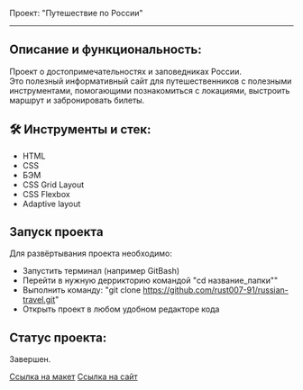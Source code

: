 Проект: "Путешествие по России"

---
## Описание и функциональность:  

Проект о достопримечательностях и заповедниках России.  
Это полезный информативный сайт для путешественников с полезными инструментами,
помогающими познакомиться с локациями, выстроить маршрут и забронировать билеты.

## 🛠️ Инструменты и стек:
* HTML
* CSS
* БЭМ
* CSS Grid Layout
* CSS Flexbox
* Adaptive layout

## Запуск проекта

Для развёртывания проекта необходимо:
* Запустить терминал (например GitBash)
* Перейти в нужную деррикторию командой "cd название_папки""
* Выполнить команду: "git clone https://github.com/rust007-91/russian-travel.git"
* Открыть проект в любом удобном редакторе кода

## Cтатус проекта:

Завершен.

[Ссылка на макет](https://www.figma.com/file/5S2WSbEFL6awjVWJ0NWL8Q/Sprint-3_-Russia-_-desktop-%2B-mobile?node-id=28503-0)
[Ссылка на сайт](https://rust007-91.github.io/russian-travel/index.html)
